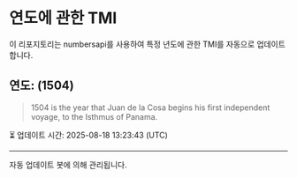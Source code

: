 
# 연도에 관한 TMI

이 리포지토리는 numbersapi를 사용하여 특정 년도에 관한 TMI를 자동으로 업데이트합니다.

## 연도: (1504)
> 1504 is the year that Juan de la Cosa begins his first independent voyage, to the Isthmus of Panama.

⏳ 업데이트 시간: 2025-08-18 13:23:43 (UTC)

---
자동 업데이트 봇에 의해 관리됩니다.
